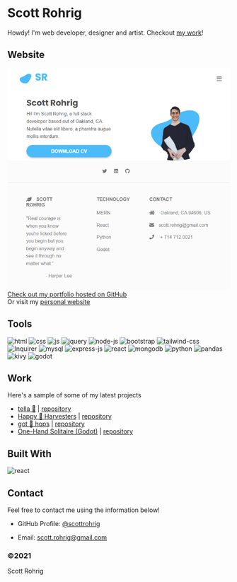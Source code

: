 # Scott Rohrig

Howdy! I'm web developer, designer and artist. Checkout [my work](scottrohrig.com)!

## Website

 [![Preview](./src/assets/images/preview.png)Check out my portfolio hosted on GitHub](https://scottrohrig.github.io/portfolio/) \
Or visit my [personal website](http://scottrohrig.com)

## Tools

<!-- ![vs-code](https://img.shields.io/badge/Editor-VS%20code-red?style=flat&logo=visual-studio-code&logoColor=white&color=white&labelColor=00a2ff&logoWidth=30) -->
![html](https://img.shields.io/badge/-HTML5-E34F26?logo=html5&logoColor=white&logoWidth=30)
![css](https://img.shields.io/badge/-CSS3-1572B6?logo=css3&logoColor=white&logoWidth=30)
![js](https://img.shields.io/badge/-JavaScript-F7DF1E?logo=javascript&logoColor=white&logoWidth=30)
![jquery](https://img.shields.io/badge/-jQuery-0769AD?logo=jquery&logoColor=white&logoWidth=30)
![node-js](https://img.shields.io/badge/-Node.js-3c873a?logo=node.js&logoColor=white&logoWidth=30)
![bootstrap](https://img.shields.io/badge/-Bootstrap-7952B3?logo=bootstrap&logoColor=white&logoWidth=30)
![tailwind-css](https://img.shields.io/badge/-Tailwind%20CSS-06B6D4?logo=tailwind-css&logoColor=white&logoWidth=30)
![Inquirer](https://img.shields.io/badge/-Inquirer-black?&logo=javascript&logoColor=black&logoWidth=30)
![mysql](https://img.shields.io/badge/-MySQL-4479A1?logo=mysql&logoColor=white&logoWidth=30)
![express-js](https://img.shields.io/badge/-Express.js-000?logo=express&logoColor=white&logoWidth=30)
![react](https://img.shields.io/badge/-React-61DAFB?logo=react&logoColor=white&logoWidth=30)
![mongodb](https://img.shields.io/badge/-MongoDB-47A248?logo=mongodb&logoColor=white&logoWidth=30)
![python](https://img.shields.io/badge/-Python-3776AB?&logo=python&logoColor=white&logoWidth=30)
![pandas](https://img.shields.io/badge/-Pandas-130654?&logo=pandas&logoColor=white&logoWidth=30)
![kivy](https://img.shields.io/badge/-Kivy-130654?&logo=kivy&logoColor=white&logoWidth=30)
![godot](https://img.shields.io/badge/-Godot-478CBF?&logo=godot-engine&logoColor=white&logoWidth=30)

<!-- ## Index

- [Installation](#installation)
- [License](#license)
- [Website](#website)
- [Built With](#built-with)
- [Contact](#contact) -->

## Work

Here's a sample of some of my latest projects

- [tella 💌](https://tella.herokuapp.com/) | [repository](https://github.com/scottrohrig/messaging-app)
- [Happy 🍎 Harvesters](https://happy-harvesters.herokuapp.com/) | [repository](https://github.com/scottrohrig/apple-orchard-games/)
- [got 🍻 hops](https://scottrohrig.github.io/got-hops/) | [repository](https://github.com/scottrohrig/got-hops)
- [One-Hand Solitaire (Godot)](https://github.com/scottrohrig/one-hand-solitaire) | [repository](https://github.com/scottrohrig/one-hand-solitaire)

## Built With
![react](https://img.shields.io/badge/-react-61DAFB?logo=react&logoColor=white&logoWidth=30)


## Contact

Feel free to contact me using the information below!

- GitHub Profile: [@scottrohrig](https://github.com/scottrohrig)

- Email: scott.rohrig@gmail.com

### ©️2021

Scott Rohrig
